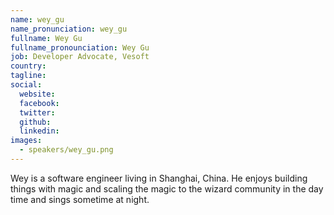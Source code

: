 ```yaml
---
name: wey_gu
name_pronunciation: wey_gu
fullname: Wey Gu
fullname_pronounciation: Wey Gu
job: Developer Advocate, Vesoft
country: 
tagline: 
social:
  website: 
  facebook: 
  twitter: 
  github: 
  linkedin: 
images:
  - speakers/wey_gu.png
---
```


Wey is a software engineer living in Shanghai, China. He enjoys building things with magic and scaling the magic to the wizard community in the day time and sings sometime at night.